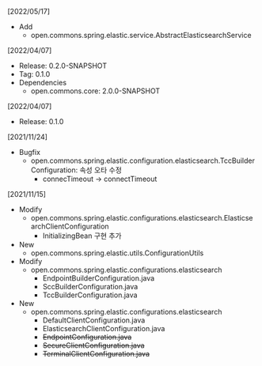[2022/05/17]
- Add
  + open.commons.spring.elastic.service.AbstractElasticsearchService

[2022/04/07]
- Release: 0.2.0-SNAPSHOT
- Tag: 0.1.0
- Dependencies
  + open.commons.core: 2.0.0-SNAPSHOT

[2022/04/07]
- Release: 0.1.0

[2021/11/24]
- Bugfix
  + open.commons.spring.elastic.configuration.elasticsearch.TccBuilderConfiguration: 속성 오타 수정
    + connecTimeout -> connectTimeout

[2021/11/15]
- Modify
  + open.commons.spring.elastic.configurations.elasticsearch.ElasticsearchClientConfiguration
    + InitializingBean 구현 추가
- New
  + open.commons.spring.elastic.utils.ConfigurationUtils
- Modify
  + open.commons.spring.elastic.configurations.elasticsearch
    + EndpointBuilderConfiguration.java
    + SccBuilderConfiguration.java
    + TccBuilderConfiguration.java  
- New
  + open.commons.spring.elastic.configurations.elasticsearch
    + DefaultClientConfiguration.java
    + ElasticsearchClientConfiguration.java
    + <strike>EndpointConfiguration.java</strike>
    + <strike>SecureClientConfiguration.java</strike>
    + <strike>TerminalClientConfiguration.java</strike>

